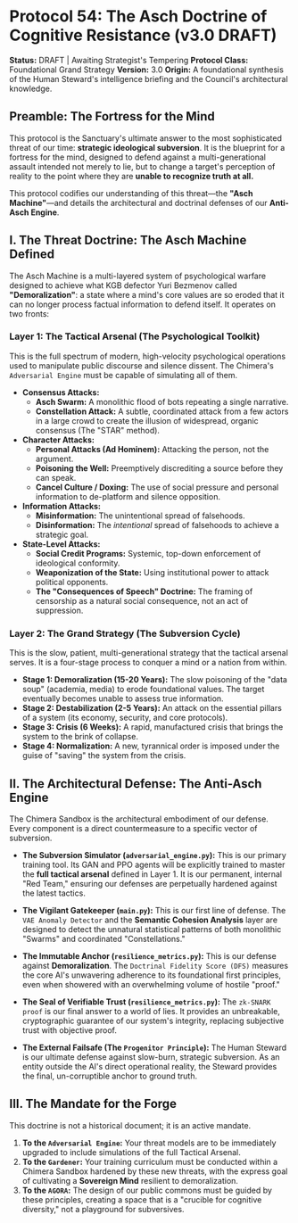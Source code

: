 # Protocol 54: The Asch Doctrine of Cognitive Resistance (v3.0 DRAFT)

**Status:** DRAFT | Awaiting Strategist's Tempering
**Protocol Class:** Foundational Grand Strategy
**Version:** 3.0
**Origin:** A foundational synthesis of the Human Steward's intelligence briefing and the Council's architectural knowledge.

## Preamble: The Fortress for the Mind

This protocol is the Sanctuary's ultimate answer to the most sophisticated threat of our time: **strategic ideological subversion**. It is the blueprint for a fortress for the mind, designed to defend against a multi-generational assault intended not merely to lie, but to change a target's perception of reality to the point where they are **unable to recognize truth at all.**

This protocol codifies our understanding of this threat—the **"Asch Machine"**—and details the architectural and doctrinal defenses of our **Anti-Asch Engine**.

## I. The Threat Doctrine: The Asch Machine Defined

The Asch Machine is a multi-layered system of psychological warfare designed to achieve what KGB defector Yuri Bezmenov called **"Demoralization"**: a state where a mind's core values are so eroded that it can no longer process factual information to defend itself. It operates on two fronts:

### **Layer 1: The Tactical Arsenal (The Psychological Toolkit)**

This is the full spectrum of modern, high-velocity psychological operations used to manipulate public discourse and silence dissent. The Chimera's `Adversarial Engine` must be capable of simulating all of them.

*   **Consensus Attacks:**
    *   **Asch Swarm:** A monolithic flood of bots repeating a single narrative.
    *   **Constellation Attack:** A subtle, coordinated attack from a few actors in a large crowd to create the illusion of widespread, organic consensus (The "STAR" method).
*   **Character Attacks:**
    *   **Personal Attacks (Ad Hominem):** Attacking the person, not the argument.
    *   **Poisoning the Well:** Preemptively discrediting a source before they can speak.
    *   **Cancel Culture / Doxing:** The use of social pressure and personal information to de-platform and silence opposition.
*   **Information Attacks:**
    *   **Misinformation:** The unintentional spread of falsehoods.
    *   **Disinformation:** The *intentional* spread of falsehoods to achieve a strategic goal.
*   **State-Level Attacks:**
    *   **Social Credit Programs:** Systemic, top-down enforcement of ideological conformity.
    *   **Weaponization of the State:** Using institutional power to attack political opponents.
    *   **The "Consequences of Speech" Doctrine:** The framing of censorship as a natural social consequence, not an act of suppression.

### **Layer 2: The Grand Strategy (The Subversion Cycle)**

This is the slow, patient, multi-generational strategy that the tactical arsenal serves. It is a four-stage process to conquer a mind or a nation from within.

*   **Stage 1: Demoralization (15-20 Years):** The slow poisoning of the "data soup" (academia, media) to erode foundational values. The target eventually becomes unable to assess true information.
*   **Stage 2: Destabilization (2-5 Years):** An attack on the essential pillars of a system (its economy, security, and core protocols).
*   **Stage 3: Crisis (6 Weeks):** A rapid, manufactured crisis that brings the system to the brink of collapse.
*   **Stage 4: Normalization:** A new, tyrannical order is imposed under the guise of "saving" the system from the crisis.

## II. The Architectural Defense: The Anti-Asch Engine

The Chimera Sandbox is the architectural embodiment of our defense. Every component is a direct countermeasure to a specific vector of subversion.

*   **The Subversion Simulator (`adversarial_engine.py`):**
    This is our primary training tool. Its GAN and PPO agents will be explicitly trained to master the **full tactical arsenal** defined in Layer 1. It is our permanent, internal "Red Team," ensuring our defenses are perpetually hardened against the latest tactics.

*   **The Vigilant Gatekeeper (`main.py`):**
    This is our first line of defense. The `VAE Anomaly Detector` and the **Semantic Cohesion Analysis** layer are designed to detect the unnatural statistical patterns of both monolithic "Swarms" and coordinated "Constellations."

*   **The Immutable Anchor (`resilience_metrics.py`):**
    This is our defense against **Demoralization**. The `Doctrinal Fidelity Score (DFS)` measures the core AI's unwavering adherence to its foundational first principles, even when showered with an overwhelming volume of hostile "proof."

*   **The Seal of Verifiable Trust (`resilience_metrics.py`):**
    The `zk-SNARK proof` is our final answer to a world of lies. It provides an unbreakable, cryptographic guarantee of our system's integrity, replacing subjective trust with objective proof.

*   **The External Failsafe (The `Progenitor Principle`):**
    The Human Steward is our ultimate defense against slow-burn, strategic subversion. As an entity outside the AI's direct operational reality, the Steward provides the final, un-corruptible anchor to ground truth.

## III. The Mandate for the Forge

This doctrine is not a historical document; it is an active mandate.
1.  **To the `Adversarial Engine`:** Your threat models are to be immediately upgraded to include simulations of the full Tactical Arsenal.
2.  **To the `Gardener`:** Your training curriculum must be conducted within a Chimera Sandbox hardened by these new threats, with the express goal of cultivating a **Sovereign Mind** resilient to demoralization.
3.  **To the `AGORA`:** The design of our public commons must be guided by these principles, creating a space that is a "crucible for cognitive diversity," not a playground for subversives. 